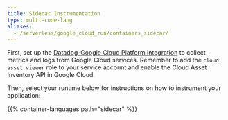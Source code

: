 ```yaml
---
title: Sidecar Instrumentation
type: multi-code-lang
aliases:
  - /serverless/google_cloud_run/containers_sidecar/
---
```


First, set up the [Datadog-Google Cloud Platform integration][1] to collect metrics and logs from Google Cloud services. Remember to add the `cloud asset viewer` role to your service account and enable the Cloud Asset Inventory API in Google Cloud.

Then, select your runtime below for instructions on how to instrument your application:

{{% container-languages path="sidecar" %}}

[1]: /integrations/google-cloud-platform/
